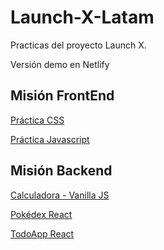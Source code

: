 # Launch-X-Latam
Practicas del proyecto Launch X.

Versión demo en Netlify

## Misión FrontEnd 
[Práctica CSS](https://dapper-jelly-564587.netlify.app/misionfrontend/3-css/main)

[Práctica Javascript](https://dapper-jelly-564587.netlify.app/misionfrontend/4-javascript/main)

## Misión Backend
[Calculadora - Vanilla JS](https://dapper-jelly-564587.netlify.app/misionbackend/calculadora/)

[Pokédex React](https://dapper-jelly-564587.netlify.app/misionbackend/pokedex/dist/index.html)

[TodoApp React](https://dapper-jelly-564587.netlify.app/misionbackend/todoapp/public/index.html)

